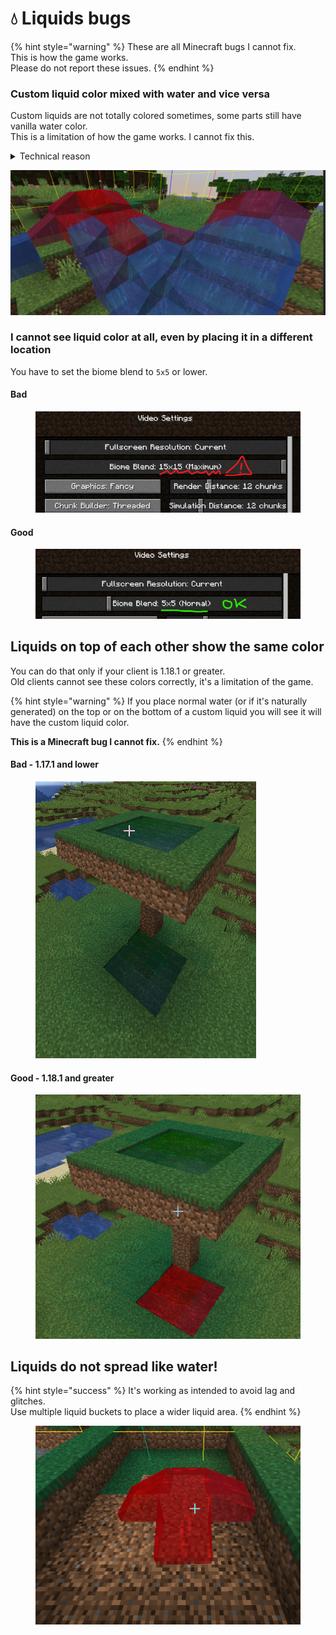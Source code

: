 # 💧 Liquids bugs

{% hint style="warning" %}
These are all Minecraft bugs I cannot fix.\
This is how the game works.\
Please do not report these issues.
{% endhint %}

### Custom liquid color mixed with water and vice versa

Custom liquids are not totally colored sometimes, some parts still have vanilla water color.\
This is a limitation of how the game works. I cannot fix this.

<details>

<summary>Technical reason</summary>

Minecraft stores biomes of a chunk in an int\[1024]. 16x16x256=65536, that's way more than 1024. This means that it stores it in some kind of blobs (not sure myself which size they are), so changing specific blocks is sadly not possible. The colours also fade between biomes, so changing small "blobs" always looks weird and the blocks won't have the full colour.

Source: [https://www.spigotmc.org/threads/how-to-create-custom-biomes.512105/page-2#post-4243330](https://www.spigotmc.org/threads/how-to-create-custom-biomes.512105/page-2#post-4243330)

</details>

![](<../.gitbook/assets/immagine (14) (1) (2) (3) (3) (4) (4) (5) (7) (8) (3) (6).png>)

### I cannot see liquid color at all, even by placing it in a different location

You have to set the biome blend to `5x5` or lower.

#### Bad

<figure><img src="../.gitbook/assets/image (21).png" alt=""><figcaption></figcaption></figure>

#### Good

<figure><img src="../.gitbook/assets/image (28).png" alt=""><figcaption></figcaption></figure>

## Liquids on top of each other show the same color

You can do that only if your client is 1.18.1 or greater.\
Old clients cannot see these colors correctly, it's a limitation of the game.

{% hint style="warning" %}
If you place normal water (or if it's naturally generated) on the top or on the bottom of a custom liquid you will see it will have the custom liquid color.

**This is a Minecraft bug I cannot fix.**
{% endhint %}

#### Bad - 1.17.1 and lower

<figure><img src="../.gitbook/assets/image (164).png" alt=""><figcaption></figcaption></figure>

#### Good - 1.18.1 and greater

<figure><img src="../.gitbook/assets/image (153).png" alt=""><figcaption></figcaption></figure>

## Liquids do not spread like water!

{% hint style="success" %}
It's working as intended to avoid lag and glitches.\
Use multiple liquid buckets to place a wider liquid area.
{% endhint %}

<figure><img src="../.gitbook/assets/image (141).png" alt=""><figcaption></figcaption></figure>

